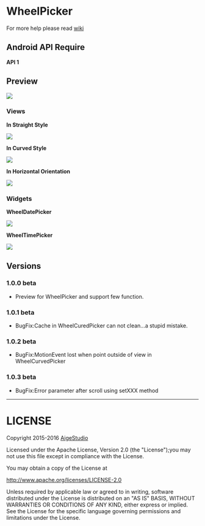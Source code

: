 # WheelPicker
For more help please read [wiki](https://github.com/AigeStudio/WheelPicker/wiki)

## Android API Require
**API 1**

## Preview
![](https://github.com/AigeStudio/WheelPicker/blob/master/Previews/DemoPreview.png)
### Views
**In Straight Style**

![](https://github.com/AigeStudio/WheelPicker/blob/master/Previews/StraightStyle.gif)

**In Curved Style**

![](https://github.com/AigeStudio/WheelPicker/blob/master/Previews/CurvedStyle.gif)

**In Horizontal Orientation** 

![](https://github.com/AigeStudio/WheelPicker/blob/master/Previews/WheelPickerHor.gif)

### Widgets
**WheelDatePicker**

![](https://github.com/AigeStudio/WheelPicker/blob/master/Previews/WheelDatePicker.gif)

**WheelTimePicker**

![](https://github.com/AigeStudio/WheelPicker/blob/master/Previews/WheelTimePicker.gif)

## Versions
### 1.0.0 beta
* Preview for WheelPicker and support few function.

### 1.0.1 beta
* BugFix:Cache in WheelCuredPicker can not clean...a stupid mistake.

### 1.0.2 beta
* BugFix:MotionEvent lost when point outside of view in WheelCurvedPicker

### 1.0.3 beta
* BugFix:Error parameter after scroll using setXXX method

***

# LICENSE
Copyright 2015-2016 [AigeStudio](https://github.com/AigeStudio)

Licensed under the Apache License, Version 2.0 (the "License");you may not use this file except in compliance with the License.

You may obtain a copy of the License at

http://www.apache.org/licenses/LICENSE-2.0

Unless required by applicable law or agreed to in writing, software distributed under the License is distributed on an "AS IS" BASIS, WITHOUT WARRANTIES OR CONDITIONS OF ANY KIND, either express or implied. See the License for the specific language governing permissions and limitations under the License.
